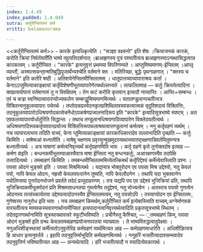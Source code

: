 ```yaml
---
index: 1.4.49
index_padded: 1.4.049
sutra: कर्तुरीप्सिततमं कर्म
vritti: balamanorama

---
```

<<कर्तुरीप्सिततमं कर्म>> - कारके इत्यधिकृत्येति । "सञ्ज्ञा वक्ष्यन्ते" इति शेषः ।क्रियाजनकं कारकं, करोति क्रियां निर्वर्तयती॑ति भाष्ये व्युत्पत्तिदर्शनात् ।ब्राआहृणस्य पुत्रं पश्यती॑त्यत्र ब्राआहृणस्याऽन्यथासिद्धत्वान्न कारकत्वम् । कर्तुरीप्सित । "कारके" इत्यनुवृत्तं प्रथमया विपरिणम्यते । आप्तुमिष्यमाणम्-ईप्सितम् ।आप्लृ व्याप्तौ॑, अस्मात्सन्नन्ता॒न्मतिबुद्धिपूजार्थेभ्यश्चे॑ति वर्तमाने क्तः । मतिरिच्छा, बुद्धेः पृथग्ग्रहणात् । "क्तस्य च वर्तमाने" इति कर्तरि षष्ठी । अतिशयेनेप्सितमीप्सिततमम् । धातूपात्तव्याव्यापाराश्रयः कर्ता । केनाऽ‌ऽप्तुमित्याकाङ्क्षायां कर्तृविशेषणीभूतव्यापारेणेत्यर्थाल्लभ्यते । तत्फलितमाह — कर्तुः क्रिययेत्यादिना । क्तप्रत्ययोपात्तं वर्तमानत्वं तु न विवक्षितम् । तेन कटं करोति कृतवान् इत्यादौ नाव्याप्तिः । आप्तिः=सम्बन्धः । एवं च कत्र्रा स्वनिष्ठव्यापारप्योज्यफलेन सम्बन्द्धुमिष्यमाणमित्यर्थः । यतातण्डुलान्पचती॑त्यत्र विक्लित्त्यनुकूलव्यापारः पचेरर्थः । तप्तोदकप्रस्वेदनकृतप्रशिथिलावयवकत्वात्मकं मृदुविशदत्वं विक्लित्तिः, तदनुकूलव्यापारोऽधिश्रयणोदकासेचनैधोऽपकर्षणप्रज्वलनादिरूप इति "कारके" इत्यादिसूत्रभाष्ये स्पष्टम् । अत एवफलव्यापारयोर्धातु॑रिति सिद्धान्तः । तथाच तण्डुलानधिश्रयणादिव्यापारेण विक्लेदयतीत्यर्थः । अधिश्रयणादिरूपकर्तृव्यापारप्रयोज्य विक्लित्तिरूपफलाश्रयत्वात्तण्डुलानां कर्मत्वम् । ननु कर्तृग्रहणं व्यर्थम् । नच व्यापारलाभाय तदिति वाच्यं, केना प्तुमित्याकाङ्क्षायां कारकाधिकारादेव तल्लाभादिति पृच्छति — कर्त्तुः किमिति । माषेष्वआं वध्नातीति । माषेषु भक्षणाय प्रवृत्त्युन्मुखमुदरव्यथाभयात्तद्भक्षणान्निवर्तयितुमन्यत्र बध्नातीत्यर्थः । अत्र माषाणां कर्मत्वनिवृत्त्यर्थं कर्तृग्रहणमिति भावः । कर्तृ ग्रहणे कृते तुनोक्तदोष इत्याह — कर्मण #इति । बन्धनकर्मीभूतस्याआस्यैवात्र माषा ईप्सिता नतु बन्धनकर्तुः, अआरक्षणस्यैव तदपेक्षि तत्वादित्यर्थः । तमब्ग्रहणं किमिति । तमबन्धमीप्सिततममित्येतत्किमर्थं कर्तृरिद्देश्यं कर्मे॑त्येवास्त्विति प्रश्नः । पयसा ओदनं भुङ्क्ते इति । पयसा मिश्रमित्यर्थः । यद्यप्यत्र भोक्तुरोदन एव पयसा मिश्र उद्देश्यो, नतु केवलं पयो, नापि केवल ओदनः, नह्रसौ केवलपयःपानेन तुष्यति, नापि केवलौदनेन । तथापि यदा भुक्तवानेन पयोलिप्सया पुनरोदनभोजने प्रवर्तते तदेदं प्रत्युदाहरणम् । तत्र यद्यपि पय एव उद्देश्यं भुजिक्रियां प्रति, तथापि भुजिक्रियाकर्मीभूतमोदनं प्रति मिश्रमसाधनतया गुमत्वेनैव तदुद्देश्यं, नतु भोज्यत्वेन । अतस्तत्र पयसो गुणत्वेन ओदनस्य तत्संस्कार्यतया उद्देश्यत्वादोदनस्यैव ईप्सिततमत्वम्, नतु पयसोऽपि । तस्याप्योदन एव ईप्सिततमः, गुणेष्वस्य नानुरोध इति भावः । नच तमब्ग्रहणं किमर्थम्,कर्तुरीप्सितं कर्म॑ इत्येबास्त्विति वाच्यम्,अग्नेर्माणवकं वारयती॑त्यत्र मामवकस्यवारणार्थानामीप्सितः॑ इत्यपादानत्वनिवृत्त्यर्थत्वादिति प्रकृतसूत्रभाष्ये स्थितम् । तदेतद्वारणार्थानामिति सूत्रव्याख्यावसरे स्फुटीभविष्यति । प्रचीनैस्तु कैश्चित्, — ॒तमब्ग्रहणं किम्, पयसा ओदनं भुङ्क्ते॑ इति ग्रन्थः केवलतमब्ग्रहणप्रयोजनपरतया व्याख्यातः । ते भाष्यविरुद्धत्वादुपेक्ष्याः । ननुअधिशीङ्स्थासां कर्मे॑त्यतोऽनुवृत्तेरिह कर्मग्रहणं व्यर्थमित्यत आह — कर्मग्रहणमाधारेति । अधिशीङित्यत्र हि आधार इत्यनुवर्तते । इहापि तदनुवृत्तिर्माभूदिति कर्मग्रहणमित्यर्थः । ननुहरिं भजती॑त्यादावसम्भवादेव तदनुवृत्तिर्न भविष्यतीत्यत आह — अन्यथेत्यादि । हरिं भजतीत्यादौ न स्यादित्येवकारार्थः ।